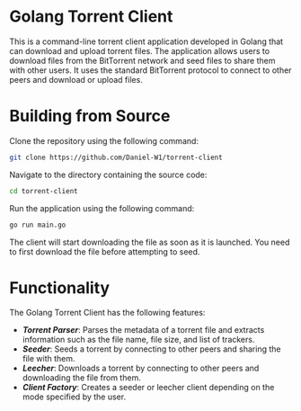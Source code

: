 # Golang Torrent Client
This is a command-line torrent client application developed in Golang that can download and upload torrent files. The application allows users to download files from the BitTorrent network and seed files to share them with other users. It uses the standard BitTorrent protocol to connect to other peers and download or upload files.
# Building from Source
Clone the repository using the following command:

```sh
git clone https://github.com/Daniel-W1/torrent-client
```

Navigate to the directory containing the source code:
```sh
cd torrent-client
```

Run the application using the following command:

```sh
go run main.go
```
The client will start downloading the file as soon as it is launched. You need to first download the file before attempting to seed.

# Functionality
The Golang Torrent Client has the following features:

- ***Torrent Parser***: Parses the metadata of a torrent file and extracts information such as the file name, file size, and list of trackers.
- ***Seeder***: Seeds a torrent by connecting to other peers and sharing the file with them.
- ***Leecher***: Downloads a torrent by connecting to other peers and downloading the file from them.
- ***Client Factory***: Creates a seeder or leecher client depending on the mode specified by the user.
